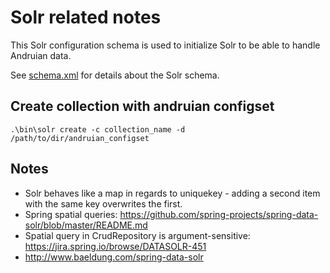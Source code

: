 # Solr related notes

This Solr configuration schema is used to initialize Solr to be able to handle Andruian data.

See [schema.xml](andruian_configset/conf/schema.xml) for details about the Solr schema.

## Create collection with andruian configset
```
.\bin\solr create -c collection_name -d /path/to/dir/andruian_configset
```

## Notes
- Solr behaves like a map in regards to uniquekey - adding a second item with the same key overwrites the first.
- Spring spatial queries: https://github.com/spring-projects/spring-data-solr/blob/master/README.md
- Spatial query in CrudRepository is argument-sensitive: https://jira.spring.io/browse/DATASOLR-451
- http://www.baeldung.com/spring-data-solr

